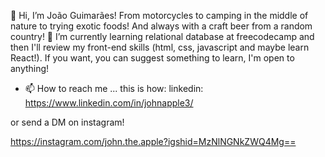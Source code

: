 👋 Hi, I’m João Guimarães! 
From motorcycles to camping in the middle of nature to trying exotic foods! And always with a craft beer from a random country!
🌱 I’m currently learning relational database at freecodecamp and then I'll review my front-end skills (html, css, javascript and maybe learn React!). 
If you want, you can suggest something to learn, I'm open to anything!
- 📫 How to reach me ...
this is how: 
linkedin: https://www.linkedin.com/in/johnapple3/

or send a DM on instagram!

https://instagram.com/john.the.apple?igshid=MzNlNGNkZWQ4Mg==

<!---
JohnTheApple3/JohnTheApple3 is a ✨ special ✨ repository because its `README.md` (this file) appears on your GitHub profile.
You can click the Preview link to take a look at your changes.
--->
